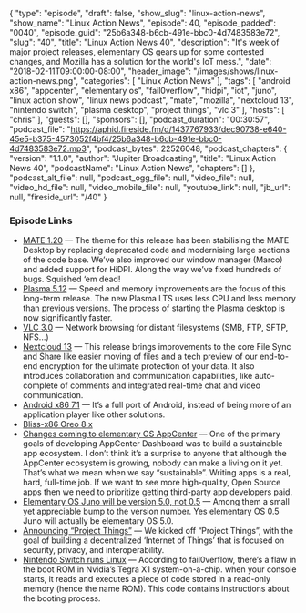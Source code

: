 {
  "type": "episode",
  "draft": false,
  "show_slug": "linux-action-news",
  "show_name": "Linux Action News",
  "episode": 40,
  "episode_padded": "0040",
  "episode_guid": "25b6a348-b6cb-491e-bbc0-4d7483583e72",
  "slug": "40",
  "title": "Linux Action News 40",
  "description": "It's week of major project releases, elementary OS gears up for some contested changes, and Mozilla has a solution for the world's IoT mess.",
  "date": "2018-02-11T09:00:00-08:00",
  "header_image": "/images/shows/linux-action-news.png",
  "categories": [
    "Linux Action News"
  ],
  "tags": [
    "android x86",
    "appcenter",
    "elementary os",
    "fail0verflow",
    "hidpi",
    "iot",
    "juno",
    "linux action show",
    "linux news podcast",
    "mate",
    "mozilla",
    "nextcloud 13",
    "nintendo switch",
    "plasma desktop",
    "project things",
    "vlc 3"
  ],
  "hosts": [
    "chris"
  ],
  "guests": [],
  "sponsors": [],
  "podcast_duration": "00:30:57",
  "podcast_file": "https://aphid.fireside.fm/d/1437767933/dec90738-e640-45e5-b375-4573052f4bf4/25b6a348-b6cb-491e-bbc0-4d7483583e72.mp3",
  "podcast_bytes": 22526048,
  "podcast_chapters": {
    "version": "1.1.0",
    "author": "Jupiter Broadcasting",
    "title": "Linux Action News 40",
    "podcastName": "Linux Action News",
    "chapters": []
  },
  "podcast_alt_file": null,
  "podcast_ogg_file": null,
  "video_file": null,
  "video_hd_file": null,
  "video_mobile_file": null,
  "youtube_link": null,
  "jb_url": null,
  "fireside_url": "/40"
}


### Episode Links

  * [MATE 1.20](https://mate-desktop.org/blog/2018-02-07-mate-1-20-released/ "MATE 1.20") — The theme for this release has been stabilising the MATE Desktop by replacing deprecated code and modernising large sections of the code base. We’ve also improved our window manager (Marco) and added support for HiDPI. Along the way we’ve fixed hundreds of bugs. Squished ‘em dead!
  * [Plasma 5.12](https://www.kde.org/announcements/plasma-5.12.0.php "Plasma 5.12") — Speed and memory improvements are the focus of this long-term release. The new Plasma LTS uses less CPU and less memory than previous versions. The process of starting the Plasma desktop is now significantly faster.
  * [VLC 3.0](https://www.videolan.org/vlc/releases/3.0.0.html "VLC 3.0") — Network browsing for distant filesystems (SMB, FTP, SFTP, NFS...) 
  * [Nextcloud 13](https://nextcloud.com/blog/nextcloud-13-brings-secure-file-sync-and-collaboration-to-the-next-level/ "Nextcloud 13") — This release brings improvements to the core File Sync and Share like easier moving of files and a tech preview of our end-to-end encryption for the ultimate protection of your data. It also introduces collaboration and communication capabilities, like auto-complete of comments and integrated real-time chat and video communication.
  * [Android x86 7.1](https://www.xda-developers.com/android-x86-android-7-1-nougat-desktop-pc/ "Android x86 7.1") — It’s a full port of Android, instead of being more of an application player like other solutions. 
  * [Bliss-x86 Oreo 8.x](https://forum.xda-developers.com/bliss-roms/bliss-roms-development/x86-bliss-x86-pc-s-t3534657 "Bliss-x86 Oreo 8.x")
  * [Changes coming to elementary OS AppCenter](https://medium.com/elementaryos/about-appcenter-payments-daa76a1a3b59 "Changes coming to elementary OS AppCenter") — One of the primary goals of developing AppCenter Dashboard was to build a sustainable app ecosystem. I don’t think it’s a surprise to anyone that although the AppCenter ecosystem is growing, nobody can make a living on it yet. That’s what we mean when we say “sustainable”. Writing apps is a real, hard, full-time job. If we want to see more high-quality, Open Source apps then we need to prioritize getting third-party app developers paid.
  * [Elementary OS Juno will be version 5.0, not 0.5](http://www.omgubuntu.co.uk/2018/02/elementary-os-juno-5-0 "Elementary OS Juno will be version 5.0, not 0.5") — Among them a small yet appreciable bump to the version number. Yes elementary OS 0.5 Juno will actually be elementary OS 5.0.
  * [Announcing “Project Things”](https://blog.mozilla.org/blog/2018/02/06/announcing-project-things-open-framework-connecting-devices-web/ "Announcing “Project Things”") — We kicked off “Project Things”, with the goal of building a decentralized ‘Internet of Things’ that is focused on security, privacy, and interoperability.
  * [Nintendo Switch runs Linux](https://techcrunch.com/2018/02/09/hacker-group-manages-to-run-linux-on-a-nintendo-switch/ "Nintendo Switch runs Linux") — According to fail0verflow, there’s a flaw in the boot ROM in Nvidia’s Tegra X1 system-on-a-chip. when your console starts, it reads and executes a piece of code stored in a read-only memory (hence the name ROM). This code contains instructions about the booting process.


